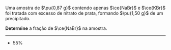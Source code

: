 Uma amostra de $\pu{0,87 g}$ contendo apenas $\ce{NaBr}$ e $\ce{KBr}$ foi tratada com excesso de nitrato de prata, formando $\pu{1,50 g}$ de um precipitado.

**Determine** a fração de $\ce{NaBr}$ na amostra.

---

- $55\%$